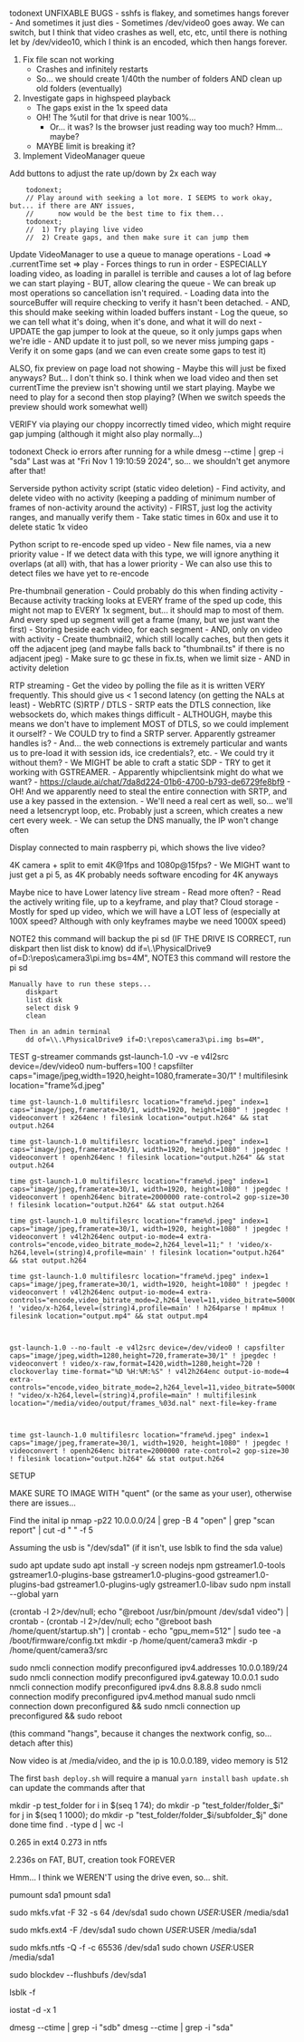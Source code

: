 todonext
UNFIXABLE BUGS
    - sshfs is flakey, and sometimes hangs forever
        - And sometimes it just dies
    - Sometimes /dev/video0 goes away. We can switch, but I think that video crashes as well, etc, etc, until there is nothing let by /dev/video10, which I think is an encoded, which then hangs forever.

1) Fix file scan not working
    - Crashes and infinitely restarts
    - So... we should create 1/40th the number of folders AND clean up old folders (eventually)
2) Investigate gaps in highspeed playback
    - The gaps exist in the 1x speed data
    - OH! The %util for that drive is near 100%...
        - Or... it was? Is the browser just reading way too much? Hmm... maybe?
    - MAYBE limit is breaking it?
3) Implement VideoManager queue


Add buttons to adjust the rate up/down by 2x each way



        todonext;
        // Play around with seeking a lot more. I SEEMS to work okay, but... if there are ANY issues,
        //      now would be the best time to fix them...
        todonext;
        //  1) Try playing live video
        //  2) Create gaps, and then make sure it can jump them




Update VideoManager to use a queue to manage operations
    - Load => .currentTime set => play
    - Forces things to run in order
        - ESPECIALLY loading video, as loading in parallel is terrible and causes a lot of lag before we can start playing
    - BUT, allow clearing the queue
        - We can break up most operations so cancellation isn't required.
        - Loading data into the sourceBuffer will require checking to verify it hasn't been detached.
        - AND, this should make seeking within loaded buffers instant
    - Log the queue, so we can tell what it's doing, when it's done, and what it will do next
    - UPDATE the gap jumper to look at the queue, so it only jumps gaps when we're idle
        - AND update it to just poll, so we never miss jumping gaps
        - Verify it on some gaps (and we can even create some gaps to test it)

ALSO, fix preview on page load not showing
    - Maybe this will just be fixed anyways? But... I don't think so. I think when we load video and then set currentTime the preview isn't showing until we start playing. Maybe we need to play for a second then stop playing?
(When we switch speeds the preview should work somewhat well)

VERIFY via playing our choppy incorrectly timed video, which might require gap jumping (although it might also play normally...)





todonext
Check io errors after running for a while
    dmesg --ctime | grep -i "sda"
    Last was at "Fri Nov  1 19:10:59 2024", so... we shouldn't get anymore after that!



Serverside python activity script (static video deletion)
    - Find activity, and delete video with no activity (keeping a padding of minimum number of frames of non-activity around the activity)
    - FIRST, just log the activity ranges, and manually verify them
    - Take static times in 60x and use it to delete static 1x video

Python script to re-encode sped up video
    - New file names, via a new priority value
    - If we detect data with this type, we will ignore anything it overlaps (at all) with, that has a lower priority
        - We can also use this to detect files we have yet to re-encode

Pre-thumbnail generation
    - Could probably do this when finding activity
        - Because activity tracking looks at EVERY frame of the sped up code, this might not map to EVERY 1x segment, but... it should map to most of them. And every sped up segment will get a frame (many, but we just want the first)
    - Storing beside each video, for each segment
        - AND, only on video with activity
        - Create thumbnail2, which still locally caches, but then gets it off the adjacent jpeg (and maybe falls back to "thumbnail.ts" if there is no adjacent jpeg)
    - Make sure to gc these in fix.ts, when we limit size
        - AND in activity deletion


RTP streaming
    - Get the video by polling the file as it is written VERY frequently. This should give us < 1 second latency (on getting the NALs at least)
    - WebRTC (S)RTP / DTLS
    - SRTP eats the DTLS connection, like websockets do, which makes things difficult
        - ALTHOUGH, maybe this means we don't have to implement MOST of DTLS, so we could implement it ourself?
        - We COULD try to find a SRTP server. Apparently gstreamer handles is?
        - And... the web connections is extremely particular and wants us to pre-load it with session ids, ice credentials?, etc.
            - We could try it without them?
        - We MIGHT be able to craft a static SDP
    - TRY to get it working with GSTREAMER.
        - Apparently whipclientsink might do what we want?
        - https://claude.ai/chat/7da8d224-01b6-4700-b793-de6729fe8bf9
    - OH! And we apparently need to steal the entire connection with SRTP, and use a key passed in the extension.
    - We'll need a real cert as well, so... we'll need a letsencrypt loop, etc. Probably just a screen, which creates a new cert every week.
    - We can setup the DNS manually, the IP won't change often
    
Display connected to main raspberry pi, which shows the live video?

4K camera + split to emit 4K@1fps and 1080p@15fps?
    - We MIGHT want to just get a pi 5, as 4K probably needs software encoding for 4K anyways

Maybe nice to have
    Lower latency live stream
        - Read more often?
        - Read the actively writing file, up to a keyframe, and play that?
    Cloud storage
        - Mostly for sped up video, which we will have a LOT less of (especially at 100X speed? Although with only keyframes maybe we need 1000X speed)



NOTE2
    this command will backup the pi sd
    (IF THE DRIVE IS CORRECT, run diskpart then list disk to know)
        dd if=\\.\PhysicalDrive9 of=D:\repos\camera3\pi.img bs=4M",
NOTE3
    this command will restore the pi sd

    Manually have to run these steps...    
        diskpart
        list disk
        select disk 9
        clean

    Then in an admin terminal
        dd of=\\.\PhysicalDrive9 if=D:\repos\camera3\pi.img bs=4M",

TEST g-streamer commands
    gst-launch-1.0 -vv -e v4l2src device=/dev/video0 num-buffers=100 ! capsfilter caps="image/jpeg,width=1920,height=1080,framerate=30/1" ! multifilesink location="frame%d.jpeg"

    time gst-launch-1.0 multifilesrc location="frame%d.jpeg" index=1 caps="image/jpeg,framerate=30/1, width=1920, height=1080" ! jpegdec ! videoconvert ! x264enc ! filesink location="output.h264" && stat output.h264

    time gst-launch-1.0 multifilesrc location="frame%d.jpeg" index=1 caps="image/jpeg,framerate=30/1, width=1920, height=1080" ! jpegdec ! videoconvert ! openh264enc ! filesink location="output.h264" && stat output.h264

    time gst-launch-1.0 multifilesrc location="frame%d.jpeg" index=1 caps="image/jpeg,framerate=30/1, width=1920, height=1080" ! jpegdec ! videoconvert ! openh264enc bitrate=2000000 rate-control=2 gop-size=30 ! filesink location="output.h264" && stat output.h264

    time gst-launch-1.0 multifilesrc location="frame%d.jpeg" index=1 caps="image/jpeg,framerate=30/1, width=1920, height=1080" ! jpegdec ! videoconvert ! v4l2h264enc output-io-mode=4 extra-controls="encode,video_bitrate_mode=2,h264_level=11;" ! 'video/x-h264,level=(string)4,profile=main' ! filesink location="output.h264" && stat output.h264

    time gst-launch-1.0 multifilesrc location="frame%d.jpeg" index=1 caps="image/jpeg,framerate=30/1, width=1920, height=1080" ! jpegdec ! videoconvert ! v4l2h264enc output-io-mode=4 extra-controls="encode,video_bitrate_mode=2,h264_level=11,video_bitrate=5000000" ! 'video/x-h264,level=(string)4,profile=main' ! h264parse ! mp4mux ! filesink location="output.mp4" && stat output.mp4

    

    gst-launch-1.0 --no-fault -e v4l2src device=/dev/video0 ! capsfilter caps="image/jpeg,width=1280,height=720,framerate=30/1" ! jpegdec ! videoconvert ! video/x-raw,format=I420,width=1280,height=720 ! clockoverlay time-format="%D %H:%M:%S" ! v4l2h264enc output-io-mode=4 extra-controls="encode,video_bitrate_mode=2,h264_level=11,video_bitrate=5000000" ! "video/x-h264,level=(string)4,profile=main" ! multifilesink location="/media/video/output/frames_%03d.nal" next-file=key-frame



    time gst-launch-1.0 multifilesrc location="frame%d.jpeg" index=1 caps="image/jpeg,framerate=30/1, width=1920, height=1080" ! jpegdec ! videoconvert ! openh264enc bitrate=2000000 rate-control=2 gop-size=30 ! filesink location="output.h264" && stat output.h264
    

SETUP

MAKE SURE TO IMAGE WITH "quent" (or the same as your user), otherwise there are issues...

Find the inital ip
    nmap -p22 10.0.0.0/24 | grep -B 4 "open" | grep "scan report" | cut -d " " -f 5

Assuming the usb is "/dev/sda1" (if it isn't, use lsblk to find the sda value)



sudo apt update
sudo apt install -y screen nodejs npm gstreamer1.0-tools gstreamer1.0-plugins-base gstreamer1.0-plugins-good gstreamer1.0-plugins-bad gstreamer1.0-plugins-ugly gstreamer1.0-libav
sudo npm install --global yarn

(crontab -l 2>/dev/null; echo "@reboot /usr/bin/pmount /dev/sda1 video") | crontab -
(crontab -l 2>/dev/null; echo "@reboot bash /home/quent/startup.sh") | crontab -
echo "gpu_mem=512" | sudo tee -a /boot/firmware/config.txt
mkdir -p /home/quent/camera3
mkdir -p /home/quent/camera3/src

sudo nmcli connection modify preconfigured ipv4.addresses 10.0.0.189/24
sudo nmcli connection modify preconfigured ipv4.gateway 10.0.0.1
sudo nmcli connection modify preconfigured ipv4.dns 8.8.8.8
sudo nmcli connection modify preconfigured ipv4.method manual
sudo nmcli connection down preconfigured && sudo nmcli connection up preconfigured && sudo reboot

(this command "hangs", because it changes the nextwork config, so... detach after this)


Now video is at /media/video, and the ip is 10.0.0.189, video memory is 512


The first `bash deploy.sh` will require a manual `yarn install`
`bash update.sh` can update the commands after that













mkdir -p test_folder
for i in $(seq 1 74); do
    mkdir -p "test_folder/folder_$i"
    for j in $(seq 1 1000); do
        mkdir -p "test_folder/folder_$i/subfolder_$j"
    done
done
time find . -type d | wc -l

0.265 in ext4
0.273 in ntfs

2.236s on FAT, BUT, creation took FOREVER


Hmm... I think we WEREN'T using the drive even, so... shit.


pumount sda1
pmount sda1

sudo mkfs.vfat -F 32 -s 64 /dev/sda1
sudo chown $USER:$USER /media/sda1

sudo mkfs.ext4 -F /dev/sda1
sudo chown $USER:$USER /media/sda1

sudo mkfs.ntfs -Q -f -c 65536 /dev/sda1
sudo chown $USER:$USER /media/sda1


sudo blockdev --flushbufs /dev/sda1


lsblk -f


iostat -d -x 1


dmesg --ctime | grep -i "sdb"
dmesg --ctime | grep -i "sda"